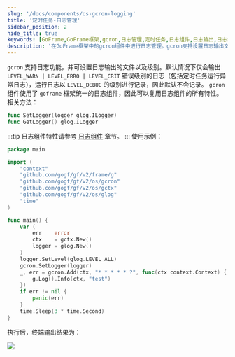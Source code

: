 ```yaml
---
slug: '/docs/components/os-gcron-logging'
title: '定时任务-日志管理'
sidebar_position: 2
hide_title: true
keywords: [GoFrame,GoFrame框架,gcron,日志管理,定时任务,日志组件,日志输出,日志级别,GoFrame日志,glog]
description: '在GoFrame框架中的gcron组件中进行日志管理。gcron支持设置日志输出文件和级别，默认记录错误级别日志。通过GoFrame框架的日志组件，用户可以复用日志的所有特性。文章中提供了Go代码示例，展示了如何设置和使用gcron的日志功能。'
---
```


`gcron` 支持日志功能，并可设置日志输出的文件以及级别。默认情况下仅会输出 `LEVEL_WARN | LEVEL_ERRO | LEVEL_CRIT` 错误级别的日志（包括定时任务运行异常日志），运行日志以 `LEVEL_DEBUG` 的级别进行记录，因此默认不会记录。 `gcron` 组件使用了 `goframe` 框架统一的日志组件，因此可以复用日志组件的所有特性。相关方法：

```go
func SetLogger(logger glog.ILogger)
func GetLogger() glog.ILogger
```
:::tip
日志组件特性请参考 [日志组件](../../../核心组件/日志组件/日志组件.md) 章节。
:::
使用示例：

```go
package main

import (
    "context"
    "github.com/gogf/gf/v2/frame/g"
    "github.com/gogf/gf/v2/os/gcron"
    "github.com/gogf/gf/v2/os/gctx"
    "github.com/gogf/gf/v2/os/glog"
    "time"
)

func main() {
    var (
        err    error
        ctx    = gctx.New()
        logger = glog.New()
    )
    logger.SetLevel(glog.LEVEL_ALL)
    gcron.SetLogger(logger)
    _, err = gcron.Add(ctx, "* * * * * ?", func(ctx context.Context) {
        g.Log().Info(ctx, "test")
    })
    if err != nil {
        panic(err)
    }
    time.Sleep(3 * time.Second)
}
```

执行后，终端输出结果为：

![](/markdown/673cee2f61375b3979a03c30934fd8d8.png)